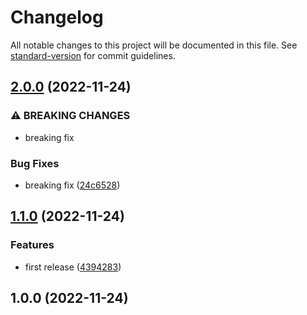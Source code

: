 # Changelog

All notable changes to this project will be documented in this file. See [standard-version](https://github.com/conventional-changelog/standard-version) for commit guidelines.

## [2.0.0](https://github.com/imtyM/cc_demo/compare/v1.1.0...v2.0.0) (2022-11-24)


### ⚠ BREAKING CHANGES

* breaking fix

### Bug Fixes

* breaking fix ([24c6528](https://github.com/imtyM/cc_demo/commit/24c6528950bd497c063217bdcce68f13deb07530))

## [1.1.0](https://github.com/imtyM/cc_demo/compare/v1.0.0...v1.1.0) (2022-11-24)


### Features

* first release ([4394283](https://github.com/imtyM/cc_demo/commit/439428347e78a40de1a76e0d445b35f83f287871))

## 1.0.0 (2022-11-24)
